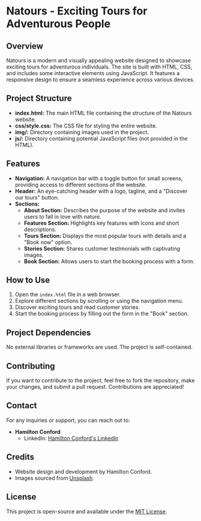 # Natours - Exciting Tours for Adventurous People

## Overview

Natours is a modern and visually appealing website designed to showcase exciting tours for adventurous individuals. The site is built with HTML, CSS, and includes some interactive elements using JavaScript. It features a responsive design to ensure a seamless experience across various devices.

## Project Structure

- **index.html:** The main HTML file containing the structure of the Natours website.
- **css/style.css:** The CSS file for styling the entire website.
- **img/:** Directory containing images used in the project.
- **js/:** Directory containing potential JavaScript files (not provided in the HTML).

## Features

- **Navigation:** A navigation bar with a toggle button for small screens, providing access to different sections of the website.
- **Header:** An eye-catching header with a logo, tagline, and a "Discover our tours" button.
- **Sections:**
  - **About Section:** Describes the purpose of the website and invites users to fall in love with nature.
  - **Features Section:** Highlights key features with icons and short descriptions.
  - **Tours Section:** Displays the most popular tours with details and a "Book now" option.
  - **Stories Section:** Shares customer testimonials with captivating images.
  - **Book Section:** Allows users to start the booking process with a form.

## How to Use

1. Open the `index.html` file in a web browser.
2. Explore different sections by scrolling or using the navigation menu.
3. Discover exciting tours and read customer stories.
4. Start the booking process by filling out the form in the "Book" section.

## Project Dependencies

No external libraries or frameworks are used. The project is self-contained.

## Contributing

If you want to contribute to the project, feel free to fork the repository, make your changes, and submit a pull request. Contributions are appreciated!

## Contact

For any inquiries or support, you can reach out to:

- **Hamilton Conford**
  - LinkedIn: [Hamilton Conford's LinkedIn](https://www.linkedin.com/in/hamilton-conford-42ba87158/)

## Credits

- Website design and development by Hamilton Conford.
- Images sourced from [Unsplash](https://unsplash.com/).

## License

This project is open-source and available under the [MIT License](LICENSE).

